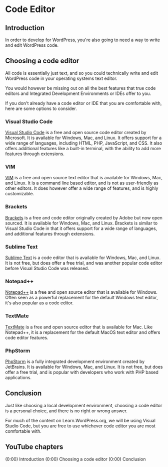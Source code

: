 # Code Editor

## Introduction

In order to develop for WordPress, you're also going to need a way to write and edit WordPress code. 

## Choosing a code editor

All code is essentially just text, and so you could technically write and edit WordPress code in your operating systems text editor.

You would however be missing out on all the best features that true code editors and Integrated Development Environments or IDEs offer to you.

If you don't already have a code editor or IDE that you are comfortable with, here are some options to consider.

### Visual Studio Code

[Visual Studio Code](https://code.visualstudio.com/) is a free and open source code editor created by Microsoft. It is available for Windows, Mac, and Linux. It offers support for a wide range of languages, including HTML, PHP, JavaScript, and CSS. It also offers additional features like a built-in terminal, with the ability to add more features through extensions.

### VIM

[VIM](https://www.vim.org/) is a free and open source text editor that is available for Windows, Mac, and Linux. It is a command line based editor, and is not as user-friendly as other editors. It does however offer a wide range of features, and is highly customizable.

### Brackets

[Brackets](http://brackets.io/) is a free and code editor originally created by Adobe but now open sourced. It is available for Windows, Mac, and Linux. Brackets is similar to Visual Studio Code in that it offers support for a wide range of languages, and additional features through extensions.

### Sublime Text

[Sublime Text](https://www.sublimetext.com/) is a code editor that is available for Windows, Mac, and Linux. It is not free, but does offer a free trial, and was another popular code editor before Visual Studio Code was released.

### Notepad++

[Notepad++](https://notepad-plus-plus.org/) is a free and open source editor that is available for Windows. Often seen as a powerful replacement for the default Windows text editor, it's also popular as a code editor.

### TextMate

[TextMate](https://macromates.com/) is a free and open source editor that is available for Mac. Like Notepad++, it is a replacement for the default MacOS text editor and offers code editor features.

### PhpStorm

[PhpStorm](https://www.jetbrains.com/phpstorm/) is a fully integrated development environment created by JetBrains. It is available for Windows, Mac, and Linux. It is not free, but does offer a free trial, and is popular with developers who work with PHP based applications.

## Conclusion

Just like choosing a local development environment, choosing a code editor is a personal choice, and there is no right or wrong answer. 

For much of the content on Learn.WordPress.org, we will be using Visual Studio Code, but you are free to use whichever code editor you are most comfortable with.

## YouTube chapters

(0:00) Introduction
(0:00) Choosing a code editor
(0:00) Conclusion